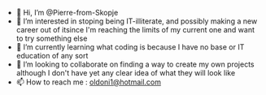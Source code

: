 - 👋 Hi, I’m @Pierre-from-Skopje
- 👀 I’m interested in stoping being IT-illiterate, and possibly making a new career out of itsince I'm reaching the limits of my current one and want to try something else
- 🌱 I’m currently learning what coding is because I have no base or IT education of any sort
- 💞️ I’m looking to collaborate on finding a way to create my own projects although I don't have yet any clear idea of what they will look like 
- 📫 How to reach me : oldoni1@hotmail.com

<!---
Pierre-from-Skopje/Pierre-from-Skopje is a ✨ special ✨ repository because its `README.md` (this file) appears on your GitHub profile.
You can click the Preview link to take a look at your changes.
--->
